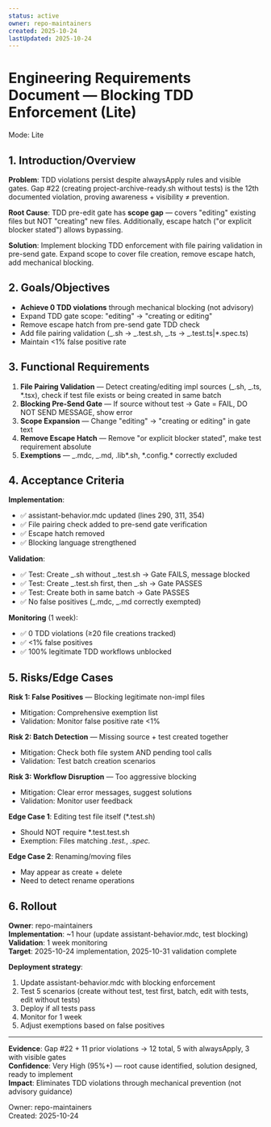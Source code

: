 ```yaml
---
status: active
owner: repo-maintainers
created: 2025-10-24
lastUpdated: 2025-10-24
---
```


# Engineering Requirements Document — Blocking TDD Enforcement (Lite)

Mode: Lite


## 1. Introduction/Overview

**Problem**: TDD violations persist despite alwaysApply rules and visible gates. Gap #22 (creating project-archive-ready.sh without tests) is the 12th documented violation, proving awareness + visibility ≠ prevention.

**Root Cause**: TDD pre-edit gate has **scope gap** — covers "editing" existing files but NOT "creating" new files. Additionally, escape hatch ("or explicit blocker stated") allows bypassing.

**Solution**: Implement blocking TDD enforcement with file pairing validation in pre-send gate. Expand scope to cover file creation, remove escape hatch, add mechanical blocking.

## 2. Goals/Objectives

- **Achieve 0 TDD violations** through mechanical blocking (not advisory)
- Expand TDD gate scope: "editing" → "creating or editing"
- Remove escape hatch from pre-send gate TDD check
- Add file pairing validation (_.sh → _.test.sh, _.ts → _.test.ts|\*.spec.ts)
- Maintain <1% false positive rate

## 3. Functional Requirements

1. **File Pairing Validation** — Detect creating/editing impl sources (_.sh, _.ts, \*.tsx), check if test file exists or being created in same batch
2. **Blocking Pre-Send Gate** — If source without test → Gate = FAIL, DO NOT SEND MESSAGE, show error
3. **Scope Expansion** — Change "editing" → "creating or editing" in gate text
4. **Remove Escape Hatch** — Remove "or explicit blocker stated", make test requirement absolute
5. **Exemptions** — _.mdc, _.md, .lib*.sh, *.config.\* correctly excluded

## 4. Acceptance Criteria

**Implementation**:

- ✅ assistant-behavior.mdc updated (lines 290, 311, 354)
- ✅ File pairing check added to pre-send gate verification
- ✅ Escape hatch removed
- ✅ Blocking language strengthened

**Validation**:

- ✅ Test: Create _.sh without _.test.sh → Gate FAILS, message blocked
- ✅ Test: Create _.test.sh first, then _.sh → Gate PASSES
- ✅ Test: Create both in same batch → Gate PASSES
- ✅ No false positives (_.mdc, _.md correctly exempted)

**Monitoring** (1 week):

- ✅ 0 TDD violations (≥20 file creations tracked)
- ✅ <1% false positives
- ✅ 100% legitimate TDD workflows unblocked

## 5. Risks/Edge Cases

**Risk 1: False Positives** — Blocking legitimate non-impl files

- Mitigation: Comprehensive exemption list
- Validation: Monitor false positive rate <1%

**Risk 2: Batch Detection** — Missing source + test created together

- Mitigation: Check both file system AND pending tool calls
- Validation: Test batch creation scenarios

**Risk 3: Workflow Disruption** — Too aggressive blocking

- Mitigation: Clear error messages, suggest solutions
- Validation: Monitor user feedback

**Edge Case 1**: Editing test file itself (\*.test.sh)

- Should NOT require \*.test.test.sh
- Exemption: Files matching _.test._, _.spec._

**Edge Case 2**: Renaming/moving files

- May appear as create + delete
- Need to detect rename operations

## 6. Rollout

**Owner**: repo-maintainers  
**Implementation**: ~1 hour (update assistant-behavior.mdc, test blocking)  
**Validation**: 1 week monitoring  
**Target**: 2025-10-24 implementation, 2025-10-31 validation complete

**Deployment strategy**:

1. Update assistant-behavior.mdc with blocking enforcement
2. Test 5 scenarios (create without test, test first, batch, edit with tests, edit without tests)
3. Deploy if all tests pass
4. Monitor for 1 week
5. Adjust exemptions based on false positives

---

**Evidence**: Gap #22 + 11 prior violations → 12 total, 5 with alwaysApply, 3 with visible gates  
**Confidence**: Very High (95%+) — root cause identified, solution designed, ready to implement  
**Impact**: Eliminates TDD violations through mechanical prevention (not advisory guidance)

Owner: repo-maintainers  
Created: 2025-10-24
